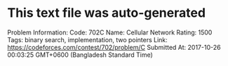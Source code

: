 # This text file was auto-generated

Problem Information:
Code: 702C
Name: Cellular Network
Rating: 1500
Tags: binary search, implementation, two pointers
Link: https://codeforces.com/contest/702/problem/C
Submitted At: 2017-10-26 00:03:25 GMT+0600 (Bangladesh Standard Time)